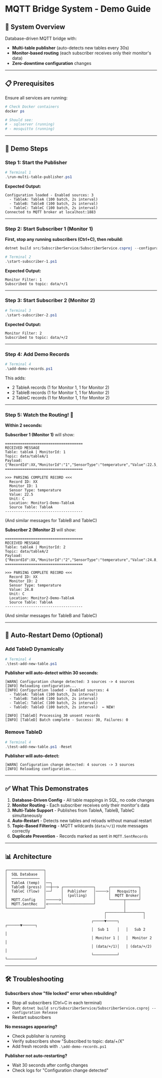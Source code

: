 # MQTT Bridge System - Demo Guide

## 🎯 System Overview

Database-driven MQTT bridge with:
- **Multi-table publisher** (auto-detects new tables every 30s)
- **Monitor-based routing** (each subscriber receives only their monitor's data)
- **Zero-downtime configuration** changes

---

## 📋 Prerequisites

Ensure all services are running:
```powershell
# Check Docker containers
docker ps

# Should see:
# - sqlserver (running)
# - mosquitto (running)
```

---

## 🚀 Demo Steps

### Step 1: Start the Publisher

```powershell
# Terminal 1
.\run-multi-table-publisher.ps1
```

**Expected Output:**
```
Configuration loaded - Enabled sources: 3
  - TableA: TableA (100 batch, 2s interval)
  - TableB: TableB (100 batch, 2s interval)
  - TableC: TableC (100 batch, 2s interval)
Connected to MQTT broker at localhost:1883
```

---

### Step 2: Start Subscriber 1 (Monitor 1)

**First, stop any running subscribers (Ctrl+C), then rebuild:**
```powershell
dotnet build src/SubscriberService/SubscriberService.csproj --configuration Release
```

```powershell
# Terminal 2
.\start-subscriber-1.ps1
```

**Expected Output:**
```
Monitor Filter: 1
Subscribed to topic: data/+/1
```

---

### Step 3: Start Subscriber 2 (Monitor 2)

```powershell
# Terminal 3
.\start-subscriber-2.ps1
```

**Expected Output:**
```
Monitor Filter: 2
Subscribed to topic: data/+/2
```

---

### Step 4: Add Demo Records

```powershell
# Terminal 4
.\add-demo-records.ps1
```

This adds:
- 2 TableA records (1 for Monitor 1, 1 for Monitor 2)
- 2 TableB records (1 for Monitor 1, 1 for Monitor 2)
- 2 TableC records (1 for Monitor 1, 1 for Monitor 2)

---

### Step 5: Watch the Routing! 🎉

**Within 2 seconds:**

**Subscriber 1 (Monitor 1)** will show:
```
====================================
RECEIVED MESSAGE
Table: tableA | MonitorId: 1
Topic: data/tableA/1
Payload: {"RecordId":XX,"MonitorId":"1","SensorType":"temperature","Value":22.5,...}
====================================

>>> PARSING COMPLETE RECORD <<<
  Record ID: XX
  Monitor ID: 1
  Sensor Type: temperature
  Value: 22.5
  Unit: C
  Location: Monitor1-Demo-TableA
  Source Table: TableA
------------------------------------
```

(And similar messages for TableB and TableC)

**Subscriber 2 (Monitor 2)** will show:
```
====================================
RECEIVED MESSAGE
Table: tableA | MonitorId: 2
Topic: data/tableA/2
Payload: {"RecordId":XX,"MonitorId":"2","SensorType":"temperature","Value":24.8,...}
====================================

>>> PARSING COMPLETE RECORD <<<
  Record ID: XX
  Monitor ID: 2
  Sensor Type: temperature
  Value: 24.8
  Unit: C
  Location: Monitor2-Demo-TableA
  Source Table: TableA
------------------------------------
```

(And similar messages for TableB and TableC)

---

## 🔄 Auto-Restart Demo (Optional)

### Add TableD Dynamically

```powershell
# Terminal 4
.\test-add-new-table.ps1
```

**Publisher will auto-detect within 30 seconds:**
```
[WARN] Configuration change detected: 3 sources -> 4 sources
[INFO] Reloading configuration...
[INFO] Configuration loaded - Enabled sources: 4
  - TableA: TableA (100 batch, 2s interval)
  - TableB: TableB (100 batch, 2s interval)
  - TableC: TableC (100 batch, 2s interval)
  - TableD: TableD (100 batch, 2s interval)  ← NEW!

[INFO] [TableD] Processing 30 unsent records
[INFO] [TableD] Batch complete - Success: 30, Failures: 0
```

### Remove TableD

```powershell
# Terminal 4
.\test-add-new-table.ps1 -Reset
```

**Publisher will auto-detect:**
```
[WARN] Configuration change detected: 4 sources -> 3 sources
[INFO] Reloading configuration...
```

---

## ✅ What This Demonstrates

1. **Database-Driven Config** - All table mappings in SQL, no code changes
2. **Monitor Routing** - Each subscriber receives only their monitor's data
3. **Multi-Table Support** - Publishes from TableA, TableB, TableC simultaneously
4. **Auto-Restart** - Detects new tables and reloads without manual restart
5. **Topic-Based Filtering** - MQTT wildcards (`data/+/1`) route messages correctly
6. **Duplicate Prevention** - Records marked as sent in `MQTT.SentRecords`

---

## 📊 Architecture

```
┌─────────────────┐
│  SQL Database   │
│  ─────────────  │
│  TableA (temp)  │──┐
│  TableB (press) │──┼──> ┌──────────────┐      ┌─────────────┐
│  TableC (flow)  │──┘    │  Publisher   │─────>│   Mosquitto │
│                 │       │  (polling)   │      │  MQTT Broker│
│  MQTT.Config    │──────>│              │      └──────┬──────┘
│  MQTT.SentRec   │<──────└──────────────┘             │
└─────────────────┘                                    │
                                              ┌────────┴────────┐
                                              │                 │
                                        ┌─────▼─────┐   ┌──────▼──────┐
                                        │  Sub 1    │   │   Sub 2     │
                                        │ Monitor 1 │   │  Monitor 2  │
                                        │ (data/+/1)│   │ (data/+/2)  │
                                        └───────────┘   └─────────────┘
```

---

## 🛠️ Troubleshooting

**Subscribers show "file locked" error when rebuilding?**
- Stop all subscribers (Ctrl+C in each terminal)
- Run: `dotnet build src/SubscriberService/SubscriberService.csproj --configuration Release`
- Restart subscribers

**No messages appearing?**
- Check publisher is running
- Verify subscribers show "Subscribed to topic: data/+/X"
- Add fresh records with `.\add-demo-records.ps1`

**Publisher not auto-restarting?**
- Wait 30 seconds after config changes
- Check logs for "Configuration change detected"

